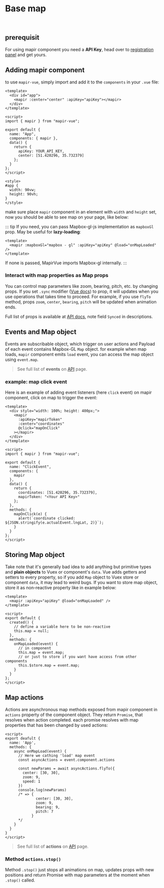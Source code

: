 # Base map

<br/>

<ClientOnly>
  <Simple />
</ClientOnly>

## prerequisit

For using mapir component you need a **API Key**, head over to [registration panel](https://corp.map.ir/registration/) and get yours.

## Adding mapir component

to use `mapir-vue`, simply import and add it to the `components` in your `.vue` file:

```vue
<template>
  <div id="app">
    <mapir :center="center" :apiKey="apiKey"></mapir>
  </div>
</template>

<script>
import { mapir } from "mapir-vue";

export default {
  name: "App",
  components: { mapir },
  data() {
    return {
      apiKey: YOUR_API_KEY,
      center: [51.420296, 35.732379]
    };
  }
};
</script>

<style>
#app {
  width: 90vw;
  height: 90vh;
}
</style>
```

make sure place `mapir` component in an element with `width` and `height` set, now you should be able to see map on your page, like below:

::: tip
If you need, you can pass Mapbox-gl-js implementation as `mapboxGl` prop. May be useful for **lazy-loading**:

```vue
<template>
  <mapir :mapboxGl="mapbox - gl" :apiKey="apiKey" @load="onMapLoaded" />
</template>
```

If none is passed, MapirVue imports Mapbox-gl internally.
:::

### Interact with map properties as Map props

You can control map parameters like zoom, bearing, pitch, etc. by changing props.
If you set `.sync` modifier ([Vue docs](https://vuejs.org/v2/guide/components.html#sync-Modifier)) to prop, it will updates when you use operations that takes time to proceed. For example, if you use `flyTo` method, props `zoom`, `center`, `bearing`, `pitch` will be updated when animation ends.

Full list of props is available at [API docs](/api/#props), note field `Synced` in descriptions.

<!-- ## Map loading -->

## Events and Map object

Events are subscribable object, which trigger on user actions and
Payload of each event contains Mapbox-GL `Map` object. for example when map loads, `mapir` component emits `load` event, you can access the map object using `event.map`.

> See full list of **events** on [API](/api/#events) page.

### example: map click event

Here is an example of adding event listeners (here `click` event) on mapir component, click on map to trigger the event:

<ClientOnly>
  <ClickEvent />
</ClientOnly>

```vue
<template>
  <div style="width: 100%; height: 400px;">
    <mapir
      :apiKey="mapirToken"
      :center="coordinates"
      @click="mapOnClick"
    ></mapir>
  </div>
</template>

<script>
import { mapir } from "mapir-vue";

export default {
  name: "ClickEvent",
  components: {
    mapir
  },
  data() {
    return {
      coordinates: [51.420296, 35.732379],
      mapirToken: "<Your API Key>"
    };
  },
  methods: {
    mapOnClick(e) {
      alert(`coordinate clicked: ${JSON.stringify(e.actualEvent.lngLat, 2)}`);
    }
  }
};
</script>
```

## Storing Map object

Take note that it's generally bad idea to add anything but primitive types and **plain objects** to Vuex or component's `data`. Vue adds getters and setters to every property, so if you add `Map` object to Vuex store or component `data`, it may lead to weird bugs.
If you want to store map object, store it as non-reactive property like in example below:

```vue
<template>
  <mapir :apiKey="apiKey" @load="onMapLoaded" />
</template>

<script>
export default {
  created() {
    // define a variable here to be non-reactive
    this.map = null;
  },
  methods: {
    onMapLoaded(event) {
      // in component
      this.map = event.map;
      // or just to store if you want have access from other components
      this.$store.map = event.map;
    }
  }
};
</script>
```

## Map actions

Actions are asynchronous map methods exposed from mapir component in `actions` property of the component object. They return `Promise`, that resolves when action completed. each promise resolves with map properties that has been changed by used actions:

```vue
<script>
export deafult {
  name: 'App',
  methods: {
    async onMapLoad(event) {
      // Here we cathing 'load' map event
      const asyncActions = event.component.actions

      const newParams = await asyncActions.flyTo({
        center: [30, 30],
        zoom: 9,
        speed: 1
      })
      console.log(newParams)
      /* => {
              center: [30, 30],
              zoom: 9,
              bearing: 9,
              pitch: 7
            }
      */
    }
  }
}
</script>
```

> See full list of **actions** on [API](/api/#actions) page.

### Method `actions.stop()`

Method `.stop()` just stops all animations on map, updates props with new positions and return Promise with map parameters at the moment when `.stop()` called.
